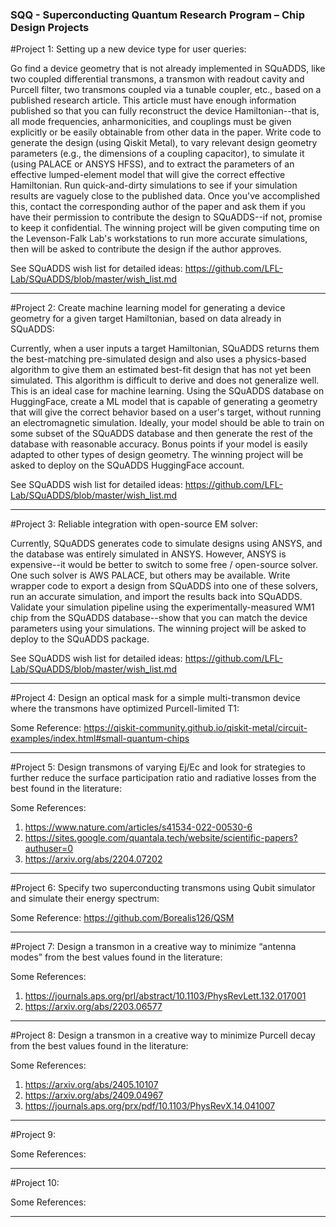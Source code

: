 ### SQQ - Superconducting Quantum Research Program – Chip Design Projects ###

#Project 1: Setting up a new device type for user queries:

Go find a device geometry that is not already implemented in SQuADDS, like two coupled differential transmons, a transmon with readout cavity and Purcell filter, two transmons coupled via a tunable coupler, etc., based on a published research article. This article must have enough information published so that you can fully reconstruct the device Hamiltonian--that is, all mode frequencies, anharmonicities, and couplings must be given explicitly or be easily obtainable from other data in the paper. Write code to generate the design (using Qiskit Metal), to vary relevant design geometry parameters (e.g., the dimensions of a coupling capacitor), to simulate it (using PALACE or ANSYS HFSS), and to extract the parameters of an effective lumped-element model that will give the correct effective Hamiltonian. Run quick-and-dirty simulations to see if your simulation results are vaguely close to the published data. Once you've accomplished this, contact the corresponding author of the paper and ask them if you have their permission to contribute the design to SQuADDS--if not, promise to keep it confidential.
The winning project will be given computing time on the Levenson-Falk Lab's workstations to run more accurate simulations, then will be asked to contribute the design if the author approves.

See SQuADDS wish list for detailed ideas: https://github.com/LFL-Lab/SQuADDS/blob/master/wish_list.md 

---------------------------------------------------------------------------------------------------------

#Project 2: Create machine learning model for generating a device geometry for a given target Hamiltonian, based on data already in SQuADDS: 

Currently, when a user inputs a target Hamiltonian, SQuADDS returns them the best-matching pre-simulated design and also uses a physics-based algorithm to give them an estimated best-fit design that has not yet been simulated. This algorithm is difficult to derive and does not generalize well. This is an ideal case for machine learning. Using the SQuADDS database on HuggingFace, create a ML model that is capable of generating a geometry that will give the correct behavior based on a user's target, without running an electromagnetic simulation. Ideally, your model should be able to train on some subset of the SQuADDS database and then generate the rest of the database with reasonable accuracy. Bonus points if your model is easily adapted to other types of design geometry.
The winning project will be asked to deploy on the SQuADDS HuggingFace account.

See SQuADDS wish list for detailed ideas: https://github.com/LFL-Lab/SQuADDS/blob/master/wish_list.md 

---------------------------------------------------------------------------------------------------------

#Project 3: Reliable integration with open-source EM solver: 

Currently, SQuADDS generates code to simulate designs using ANSYS, and the database was entirely simulated in ANSYS. However, ANSYS is expensive--it would be better to switch to some free / open-source solver. One such solver is AWS PALACE, but others may be available. Write wrapper code to export a design from SQuADDS into one of these solvers, run an accurate simulation, and import the results back into SQuADDS. Validate your simulation pipeline using the experimentally-measured WM1 chip from the SQuADDS database--show that you can match the device parameters using your simulations.
The winning project will be asked to deploy to the SQuADDS package.

See SQuADDS wish list for detailed ideas: https://github.com/LFL-Lab/SQuADDS/blob/master/wish_list.md 

---------------------------------------------------------------------------------------------------------

#Project 4: Design an optical mask for a simple multi-transmon device where the transmons have optimized Purcell-limited T1:

Some Reference: https://qiskit-community.github.io/qiskit-metal/circuit-examples/index.html#small-quantum-chips 

---------------------------------------------------------------------------------------------------------

#Project 5: Design transmons of varying Ej/Ec and look for strategies to further reduce the surface participation ratio and radiative losses from the best found in the literature:

Some References:
1. https://www.nature.com/articles/s41534-022-00530-6
2. https://sites.google.com/quantala.tech/website/scientific-papers?authuser=0
3. https://arxiv.org/abs/2204.07202

---------------------------------------------------------------------------------------------------------

#Project 6: Specify two superconducting transmons using Qubit simulator and simulate their energy spectrum:

Some Reference: https://github.com/Borealis126/QSM

---------------------------------------------------------------------------------------------------------

#Project 7: Design a transmon in a creative way to minimize “antenna modes” from the best values found in the literature:

Some References:
1. https://journals.aps.org/prl/abstract/10.1103/PhysRevLett.132.017001
2. https://arxiv.org/abs/2203.06577

---------------------------------------------------------------------------------------------------------

#Project 8: Design a transmon in a creative way to minimize Purcell decay from the best values found in the literature:

Some References:
1. https://arxiv.org/abs/2405.10107
2. https://arxiv.org/abs/2409.04967
3. https://journals.aps.org/prx/pdf/10.1103/PhysRevX.14.041007

---------------------------------------------------------------------------------------------------------

#Project 9: 

Some References:


---------------------------------------------------------------------------------------------------------

#Project 10: 

Some References:


---------------------------------------------------------------------------------------------------------
